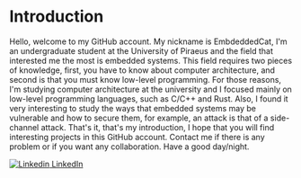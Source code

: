 # Introduction
Hello, welcome to my GitHub account. My nickname is EmbdeddedCat, I'm an undergraduate student at the University of Piraeus and the field that interested me the most is embedded systems. This field requires two pieces of knowledge, first, you have to know about computer architecture, and second is that you must know low-level programming. For those reasons, I'm studying computer architecture at the university and I focused mainly on low-level programming languages, such as C/C++ and Rust. Also, I found it very interesting to study the ways that embedded systems may be vulnerable and how to secure them, for example, an attack is that of a side-channel attack. That's it, that's my introduction, I hope that you will find interesting projects in this GitHub account. Contact me if there is any problem or if you want any collaboration. Have a good day/night.



[![Linkedin](https://i.stack.imgur.com/gVE0j.png) LinkedIn](https://www.linkedin.com/in/constantinos-argyriou-6b5719221/)
